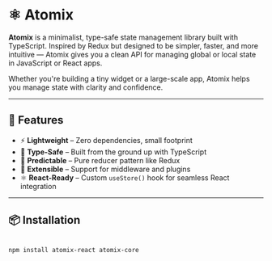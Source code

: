 # ⚛️ Atomix

**Atomix** is a minimalist, type-safe state management library built with TypeScript. Inspired by Redux but designed to be simpler, faster, and more intuitive — Atomix gives you a clean API for managing global or local state in JavaScript or React apps.

Whether you're building a tiny widget or a large-scale app, Atomix helps you manage state with clarity and confidence.

---

## 🚀 Features

- ⚡ **Lightweight** – Zero dependencies, small footprint
- 🔐 **Type-Safe** – Built from the ground up with TypeScript
- 🧠 **Predictable** – Pure reducer pattern like Redux
- 🧩 **Extensible** – Support for middleware and plugins
- ⚛️ **React-Ready** – Custom `useStore()` hook for seamless React integration

---

## 📦 Installation

```bash

npm install atomix-react atomix-core

```
